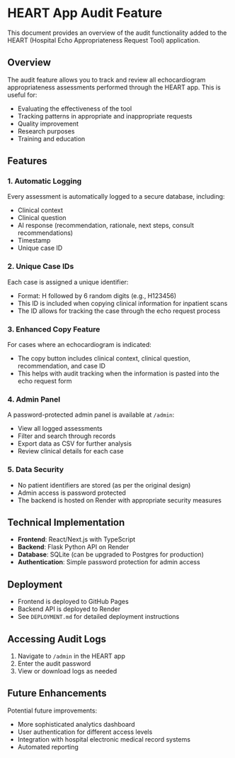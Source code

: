 # HEART App Audit Feature

This document provides an overview of the audit functionality added to the HEART (Hospital Echo Appropriateness Request Tool) application.

## Overview

The audit feature allows you to track and review all echocardiogram appropriateness assessments performed through the HEART app. This is useful for:

- Evaluating the effectiveness of the tool
- Tracking patterns in appropriate and inappropriate requests
- Quality improvement
- Research purposes
- Training and education

## Features

### 1. Automatic Logging

Every assessment is automatically logged to a secure database, including:
- Clinical context
- Clinical question
- AI response (recommendation, rationale, next steps, consult recommendations)
- Timestamp
- Unique case ID

### 2. Unique Case IDs

Each case is assigned a unique identifier:
- Format: H followed by 6 random digits (e.g., H123456)
- This ID is included when copying clinical information for inpatient scans
- The ID allows for tracking the case through the echo request process

### 3. Enhanced Copy Feature

For cases where an echocardiogram is indicated:
- The copy button includes clinical context, clinical question, recommendation, and case ID
- This helps with audit tracking when the information is pasted into the echo request form

### 4. Admin Panel

A password-protected admin panel is available at `/admin`:
- View all logged assessments
- Filter and search through records
- Export data as CSV for further analysis
- Review clinical details for each case

### 5. Data Security

- No patient identifiers are stored (as per the original design)
- Admin access is password protected
- The backend is hosted on Render with appropriate security measures

## Technical Implementation

- **Frontend**: React/Next.js with TypeScript
- **Backend**: Flask Python API on Render
- **Database**: SQLite (can be upgraded to Postgres for production)
- **Authentication**: Simple password protection for admin access

## Deployment

- Frontend is deployed to GitHub Pages
- Backend API is deployed to Render
- See `DEPLOYMENT.md` for detailed deployment instructions

## Accessing Audit Logs

1. Navigate to `/admin` in the HEART app
2. Enter the audit password
3. View or download logs as needed

## Future Enhancements

Potential future improvements:
- More sophisticated analytics dashboard
- User authentication for different access levels
- Integration with hospital electronic medical record systems
- Automated reporting